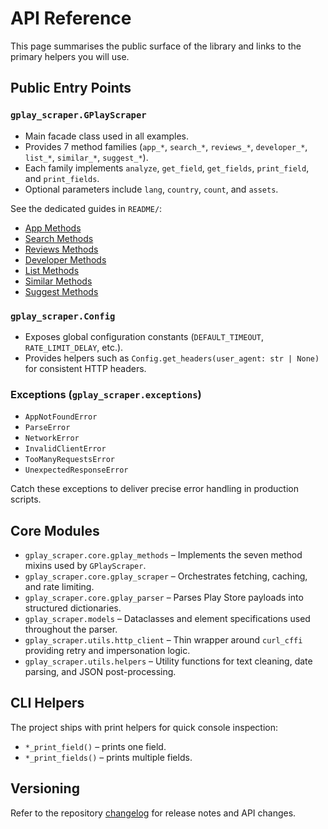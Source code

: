 # API Reference

This page summarises the public surface of the library and links to the primary helpers you will use.

## Public Entry Points

### `gplay_scraper.GPlayScraper`

- Main facade class used in all examples.
- Provides 7 method families (`app_*`, `search_*`, `reviews_*`, `developer_*`, `list_*`, `similar_*`, `suggest_*`).
- Each family implements `analyze`, `get_field`, `get_fields`, `print_field`, and `print_fields`.
- Optional parameters include `lang`, `country`, `count`, and `assets`.

See the dedicated guides in `README/`:

- [App Methods](../README/APP_METHODS.md)
- [Search Methods](../README/SEARCH_METHODS.md)
- [Reviews Methods](../README/REVIEWS_METHODS.md)
- [Developer Methods](../README/DEVELOPER_METHODS.md)
- [List Methods](../README/LIST_METHODS.md)
- [Similar Methods](../README/SIMILAR_METHODS.md)
- [Suggest Methods](../README/SUGGEST_METHODS.md)

### `gplay_scraper.Config`

- Exposes global configuration constants (`DEFAULT_TIMEOUT`, `RATE_LIMIT_DELAY`, etc.).
- Provides helpers such as `Config.get_headers(user_agent: str | None)` for consistent HTTP headers.

### Exceptions (`gplay_scraper.exceptions`)

- `AppNotFoundError`
- `ParseError`
- `NetworkError`
- `InvalidClientError`
- `TooManyRequestsError`
- `UnexpectedResponseError`

Catch these exceptions to deliver precise error handling in production scripts.

## Core Modules

- `gplay_scraper.core.gplay_methods` – Implements the seven method mixins used by `GPlayScraper`.
- `gplay_scraper.core.gplay_scraper` – Orchestrates fetching, caching, and rate limiting.
- `gplay_scraper.core.gplay_parser` – Parses Play Store payloads into structured dictionaries.
- `gplay_scraper.models` – Dataclasses and element specifications used throughout the parser.
- `gplay_scraper.utils.http_client` – Thin wrapper around `curl_cffi` providing retry and impersonation logic.
- `gplay_scraper.utils.helpers` – Utility functions for text cleaning, date parsing, and JSON post-processing.

## CLI Helpers

The project ships with print helpers for quick console inspection:

- `*_print_field()` – prints one field.
- `*_print_fields()` – prints multiple fields.

## Versioning

Refer to the repository [changelog](../CHANGELOG.md) for release notes and API changes.
